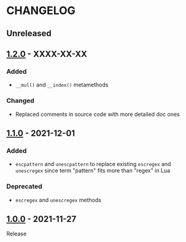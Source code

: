 # CHANGELOG
## Unreleased

## [1.2.0](../../compare/1.1.0..1.2.0) - XXXX-XX-XX
### Added
- `__mul()` and `__index()` metamethods
### Changed
- Replaced comments in source code with more detailed doc ones

## [1.1.0](../../compare/1.0.0..1.1.0) - 2021-12-01
### Added
- `escpattern` and `unescpattern` to replace existing `escregex` and `unescregex` since term "pattern" fits more than "regex" in Lua

### Deprecated
- `escregex` and `unescregex` methods

## [1.0.0](../../tree/1.0.0) - 2021-11-27
Release
